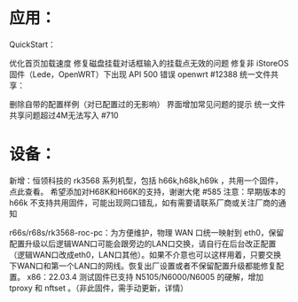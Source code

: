# 应用：
QuickStart：

优化首页加载速度
修复磁盘挂载对话框输入的挂载点无效的问题
修复非 iStoreOS 固件（Lede，OpenWRT）下出现 API 500 错误 openwrt #12388
统一文件共享：

删除自带的配置样例（对已配置过的无影响）
界面增加常见问题的提示 统一文件共享问题超过4M无法写入 #710
# 设备：
新增：恒领科技的 rk3568 系列机型，包括 h66k,h68k,h69k ，共用一个固件，点此查看。 希望添加对H68K和H66K的支持，谢谢大佬 #585
注意：早期版本的 h66k 不支持共用固件，可能出现网口错乱，如有需要请联系厂商或关注厂商的通知

r66s/r68s/rk3568-roc-pc：为方便维护，物理 WAN 口统一映射到 eth0，保留配置升级以后逻辑WAN口可能会跟旁边的LAN口交换，请自行在后台改正配置（逻辑WAN口改成eth0，LAN口其他）。如果不介意也可以这样用着，只要交换下WAN口和第一个LAN口的网线。恢复出厂设置或者不保留配置升级都能修复配置。
x86：22.03.4 测试固件已支持 N5105/N6000/N6005 的硬解，增加 tproxy 和 nftset 。（非此固件，需手动更新，详情）